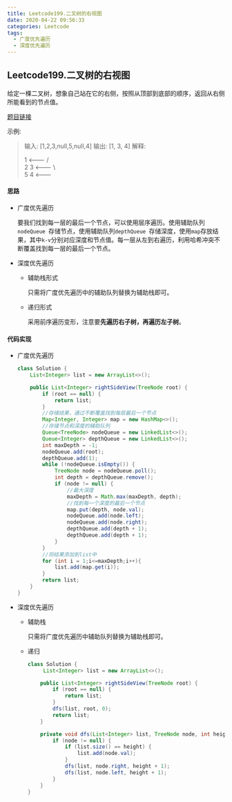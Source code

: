 ```yaml
---
title: Leetcode199.二叉树的右视图
date: 2020-04-22 09:56:33
categories: Leetcode
tags:
  - 广度优先遍历
  - 深度优先遍历
---
```


## Leetcode199.二叉树的右视图

给定一棵二叉树，想象自己站在它的右侧，按照从顶部到底部的顺序，返回从右侧所能看到的节点值。

[题目链接](https://leetcode-cn.com/problems/binary-tree-right-side-view)

<!--more-->

示例:

>输入: [1,2,3,null,5,null,4]
>输出: [1, 3, 4]
>解释:
>
>   1            <---
> /   \
>2     3         <---
> \     \
>  5     4       <---

#### 思路

- 广度优先遍历

  要我们找到每一层的最后一个节点，可以使用层序遍历。使用辅助队列`nodeQueue `存储节点，使用辅助队列`depthQueue `存储深度，使用`map`存放结果，其中`k-v`分别对应深度和节点值。每一层从左到右遍历，利用哈希冲突不断覆盖找到每一层的最后一个节点。

- 深度优先遍历

  - 辅助栈形式

    只需将广度优先遍历中的辅助队列替换为辅助栈即可。

  - 递归形式

    采用前序遍历变形，注意要**先遍历右子树，再遍历左子树**。



#### 代码实现

- 广度优先遍历

  ```java
  class Solution {
      List<Integer> list = new ArrayList<>();
  
      public List<Integer> rightSideView(TreeNode root) {
          if (root == null) {
              return list;
          }
          //存储结果，通过不断覆盖找到每层最后一个节点
          Map<Integer, Integer> map = new HashMap<>();
          //存储节点和深度的辅助队列
          Queue<TreeNode> nodeQueue = new LinkedList<>();
          Queue<Integer> depthQueue = new LinkedList<>();
          int maxDepth = -1;
          nodeQueue.add(root);
          depthQueue.add(1);
          while (!nodeQueue.isEmpty()) {
              TreeNode node = nodeQueue.poll();
              int depth = depthQueue.remove();
              if (node != null) {
                  //最大深度
                  maxDepth = Math.max(maxDepth, depth);
                  //找到每一个深度的最后一个节点
                  map.put(depth, node.val);
                  nodeQueue.add(node.left);
                  nodeQueue.add(node.right);
                  depthQueue.add(depth + 1);
                  depthQueue.add(depth + 1);
              }
          }
          //将结果添加到list中
          for (int i = 1;i<=maxDepth;i++){
              list.add(map.get(i));
          }
          return list;
      }
  }
  ```

- 深度优先遍历

  - 辅助栈

    只需将广度优先遍历中辅助队列替换为辅助栈即可。

  - 递归

    ```java
    class Solution {
         List<Integer> list = new ArrayList<>();
    
        public List<Integer> rightSideView(TreeNode root) {
            if (root == null) {
                return list;
            }
            dfs(list, root, 0);
            return list;
        }
    
        private void dfs(List<Integer> list, TreeNode node, int height) {
            if (node != null) {
                if (list.size() == height) {
                    list.add(node.val);
                }
                dfs(list, node.right, height + 1);
                dfs(list, node.left, height + 1);
            }
        }
    }
    ```

    